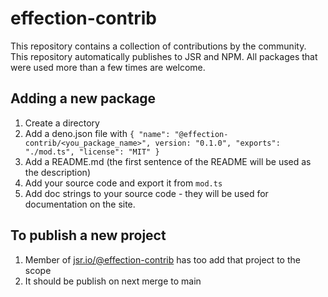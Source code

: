# effection-contrib

This repository contains a collection of contributions by the community. This
repository automatically publishes to JSR and NPM. All packages that were used
more than a few times are welcome.

## Adding a new package

1. Create a directory
2. Add a deno.json file with
   `{ "name": "@effection-contrib/<you_package_name>", version: "0.1.0", "exports": "./mod.ts", "license": "MIT" }`
3. Add a README.md (the first sentence of the README will be used as the
   description)
4. Add your source code and export it from `mod.ts`
5. Add doc strings to your source code - they will be used for documentation on
   the site.

## To publish a new project

1. Member of [jsr.io/@effection-contrib](https://jsr.io/@effection-contrib) has
   too add that project to the scope
2. It should be publish on next merge to main
